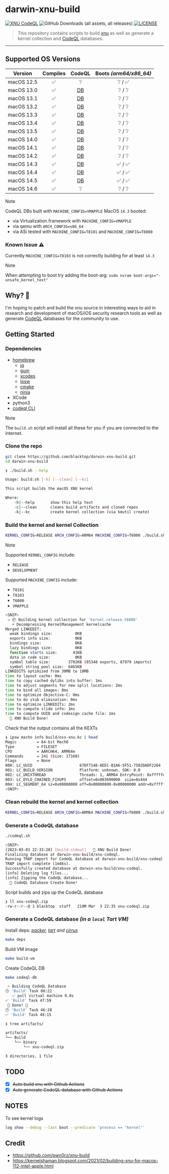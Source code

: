 # darwin-xnu-build

[![XNU CodeQL](https://github.com/blacktop/darwin-xnu-build/actions/workflows/c-cpp.yml/badge.svg)](https://github.com/blacktop/darwin-xnu-build/actions/workflows/c-cpp.yml) ![GitHub Downloads (all assets, all releases)](https://img.shields.io/github/downloads/blacktop/darwin-xnu-build/total)
 [![LICENSE](https://img.shields.io/:license-mit-blue.svg)](https://doge.mit-license.org)




> This repository contains scripts to build [xnu](https://github.com/apple-oss-distributions/xnu) as well as generate a kernel collection and [CodeQL](https://codeql.github.com) databases.

---

## Supported OS Versions

| Version    | Compiles |                                          CodeQL                                           | Boots *(arm64/x86_64)* |
| ---------- | :------: | :---------------------------------------------------------------------------------------: | :--------------------: |
| macOS 12.5 |    ✅     |                                             ❔                                            |    ❔       /     ✅     |
| macOS 13.0 |    ✅     | [DB](https://github.com/blacktop/darwin-xnu-build/releases/download/v13.0/xnu-codeql.zip) |    ❔       /     ❔     |
| macOS 13.1 |    ✅     | [DB](https://github.com/blacktop/darwin-xnu-build/releases/download/v13.1/xnu-codeql.zip) |    ❔       /     ❔     |
| macOS 13.2 |    ✅     | [DB](https://github.com/blacktop/darwin-xnu-build/releases/download/v13.2/xnu-codeql.zip) |    ❔       /     ❔     |
| macOS 13.3 |    ✅     | [DB](https://github.com/blacktop/darwin-xnu-build/releases/download/v13.3/xnu-codeql.zip) |    ❔       /     ❔     |
| macOS 13.4 |    ✅     | [DB](https://github.com/blacktop/darwin-xnu-build/releases/download/v13.4/xnu-codeql.zip) |    ❔       /     ❔     |
| macOS 13.5 |    ✅     | [DB](https://github.com/blacktop/darwin-xnu-build/releases/download/v13.5/xnu-codeql.zip) |    ❔       /     ❔     |
| macOS 14.0 |    ✅     | [DB](https://github.com/blacktop/darwin-xnu-build/releases/download/v14.0/xnu-codeql.zip) |    ❔       /     ❔     |
| macOS 14.1 |    ✅     | [DB](https://github.com/blacktop/darwin-xnu-build/releases/download/v14.1/xnu-codeql.zip) |    ❔       /     ❔     |
| macOS 14.2 |    ✅     | [DB](https://github.com/blacktop/darwin-xnu-build/releases/download/v14.2/xnu-codeql.zip) |    ❔       /     ❔     |
| macOS 14.3 |    ✅     | [DB](https://github.com/blacktop/darwin-xnu-build/releases/download/v14.3/xnu-codeql.zip) |    ✅       /     ✅     |
| macOS 14.4 |    ✅     | [DB](https://github.com/blacktop/darwin-xnu-build/releases/download/v14.4/xnu-codeql.zip) |    ✅       /     ✅     |
| macOS 14.5 |    ✅     | [DB](https://github.com/blacktop/darwin-xnu-build/releases/download/v14.5/xnu-codeql.zip) |    ✅       /     ✅     |
| macOS 14.6 |    ✅     |                                             ❔                                            |    ❔       /     ❔     |

> [!NOTE]
> CodeQL DBs built with `MACHINE_CONFIG=VMAPPLE`
> MacOS `14.3` booted:
> - via Virtualization.framework with `MACHINE_CONFIG=VMAPPLE`
> - via qemu with `ARCH_CONFIG=x86_64`
> - via ASi tested with `MACHINE_CONFIG=T8101` and `MACHINE_CONFIG=T6000`

### Known Issue ⚠️

Currently `MACHINE_CONFIG=T8103` is not correctly building for at least `14.3`

> [!NOTE]
> When attempting to boot try adding the boot-arg: `sudo nvram boot-args="-unsafe_kernel_text"`

## Why? 🤔

I'm hoping to patch and build the xnu source in interesting ways to aid in research and development of macOS/iOS security research tools as well as generate [CodeQL](https://securitylab.github.com/tools/codeql) databases for the community to use.

## Getting Started

### Dependencies

- [homebrew](https://brew.sh)
  - [jq](https://stedolan.github.io/jq/)
  - [gum](https://github.com/charmbracelet/gum)
  - [xcodes](https://github.com/RobotsAndPencils/xcodes)
  - [ipsw](https://github.com/blacktop/ipsw)
  - [cmake](https://cmake.org)
  - [ninja](https://ninja-build.org)
- XCode
- python3
- [codeql CLI](https://codeql.github.com/docs/codeql-cli/)

> [!NOTE]
> The `build.sh` script will install all these for you if you are connected to the internet.

### Clone the repo

```bash
git clone https://github.com/blacktop/darwin-xnu-build.git
cd darwin-xnu-build
```

```bash
❯ ./build.sh --help

Usage: build.sh [-h] [--clean] [--kc]

This script builds the macOS XNU kernel

Where:
    -h|--help       show this help text
    -c|--clean      cleans build artifacts and cloned repos
    -k|--kc         create kernel collection (via kmutil create)
```

### Build the kernel and kernel Collection

```bash
KERNEL_CONFIG=RELEASE ARCH_CONFIG=ARM64 MACHINE_CONFIG=T6000 ./build.sh --kc
```

> [!NOTE]
> Supported `KERNEL_CONFIG` include:
> - `RELEASE`
> - `DEVELOPMENT`
>
> Supported `MACHINE_CONFIG` include:
> - `T8101`
> - `T8103`
> - `T6000`
> - `VMAPPLE`

```bash
<SNIP>
 ⇒ 📦 Building kernel collection for 'kernel.release.t6000'
   • Decompressing KernelManagement kernelcache
Merged LINKEDIT:
  weak bindings size:          0KB
  exports info size:           0KB
  bindings size:               0KB
  lazy bindings size:          0KB
  function starts size:       41KB
  data in code size:           0KB
  symbol table size:        3702KB (85348 exports, 87979 imports)
  symbol string pool size:  6465KB
LINKEDITS optimized from 30MB to 10MB
time to layout cache: 0ms
time to copy cached dylibs into buffer: 1ms
time to adjust segments for new split locations: 2ms
time to bind all images: 8ms
time to optimize Objective-C: 0ms
time to do stub elimination: 0ms
time to optimize LINKEDITs: 2ms
time to compute slide info: 1ms
time to compute UUID and codesign cache file: 1ms
  🎉 XNU Build Done!
```

Check that the output contains all the KEXTs

```bash
❯ ipsw macho info build/oss-xnu.kc | head
Magic         = 64-bit MachO
Type          = FILESET
CPU           = AARCH64, ARM64e
Commands      = 241 (Size: 17160)
Flags         = None
000: LC_UUID                     67DF7148-8EEC-B1A6-5F51-7502DADF2264
001: LC_BUILD_VERSION            Platform: unknown, SDK: 0.0
002: LC_UNIXTHREAD               Threads: 1, ARM64 EntryPoint: 0xfffffe0007ad1488
003: LC_DYLD_CHAINED_FIXUPS      offset=0x003690000  size=0x444
004: LC_SEGMENT_64 sz=0x00008000 off=0x00000000-0x00008000 addr=0xfffffe0007004000-0xfffffe000700c000 r--/r--   __TEXT
<SNIP>
```

### Clean rebuild the kernel and kernel collection

```bash
KERNEL_CONFIG=RELEASE ARCH_CONFIG=ARM64 MACHINE_CONFIG=T6000 ./build.sh --clean --kc
```

### Generate a CodeQL database

```bash
./codeql.sh
```
```bash
<SNIP>
[2023-03-03 22:33:20] [build-stdout]   🎉 XNU Build Done!
Finalizing database at darwin-xnu-build/xnu-codeql.
Running TRAP import for CodeQL database at darwin-xnu-build/xnu-codeql...
TRAP import complete (1m46s).
Successfully created database at darwin-xnu-build/xnu-codeql.
[info] Deleting log files...
[info] Zipping the CodeQL database...
  🎉 CodeQL Database Create Done!
```

Script builds and zips up the CodeQL database

```bash
❯ ll xnu-codeql.zip
-rw-r--r--@ 1 blacktop  staff   219M Mar  3 22:35 xnu-codeql.zip
```

### Generate a CodeQL database *(in a `local` **Tart** VM)*

Install deps: *[packer](https://developer.hashicorp.com/packer), [tart](https://tart.ru) and [cirrus](https://github.com/cirruslabs/cirrus-cli)*

```bash
make deps
```

Build VM image

```bash
make build-vm
```

Create CodeQL DB

```bash
make codeql-db
```

```bash
 > Building CodeQL Database
🕓 'Build' Task 08:22
   ✅ pull virtual machine 0.0s
✅ 'Build' Task 47:59
 🎉 Done! 🎉
🕒 'Build' Task 46:28
✅ 'Build' Task 48:15
```

```bash
❯ tree artifacts/

artifacts/
└── Build
    └── binary
        └── xnu-codeql.zip

3 directories, 1 file
```

## TODO

- [x] ~~Auto build xnu with Github Actions~~
- [x] ~~Auto generate CodeQL database with Github Actions~~

## NOTES

To see kernel logs

```bash
log show --debug --last boot --predicate 'process == "kernel"'
```

## Credit

- <https://github.com/pwn0rz/xnu-build>
- <https://kernelshaman.blogspot.com/2021/02/building-xnu-for-macos-112-intel-apple.html>
